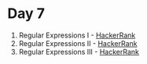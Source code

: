 # Day 7

1) Regular Expressions I - [HackerRank](https://www.hackerrank.com/challenges/js10-regexp-1/problem?isFullScreen=true)
2) Regular Expressions II - [HackerRank](https://www.hackerrank.com/challenges/js10-regexp-2/problem?isFullScreen=true)
3) Regular Expressions III - [HackerRank](https://www.hackerrank.com/challenges/js10-regexp-3/problem?isFullScreen=true)
